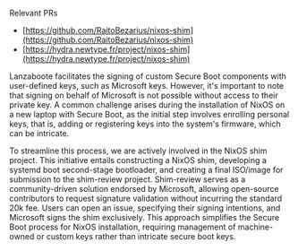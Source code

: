 Relevant PRs

- [https://github.com/RaitoBezarius/nixos-shim](https://github.com/RaitoBezarius/nixos-shim)
- [https://hydra.newtype.fr/project/nixos-shim](https://hydra.newtype.fr/project/nixos-shim)

Lanzaboote facilitates the signing of custom Secure Boot components with user-defined keys, such as  Microsoft keys. However, it's important to note that signing on behalf of Microsoft is not possible without access to their private key. A common challenge arises during the installation of NixOS on a new laptop with Secure Boot, as the initial step involves enrolling personal keys, that is, adding or registering keys into the system's firmware, which can be intricate.

To streamline this process, we are actively involved in the NixOS shim project. This initiative entails constructing a NixOS shim, developing a systemd boot second-stage bootloader, and creating a final ISO/image for submission to the shim-review project. Shim-review serves as a community-driven solution endorsed by Microsoft, allowing open-source contributors to request signature validation without incurring the standard 20k fee. Users can open an issue, specifying their signing intentions, and Microsoft signs the shim exclusively. This approach simplifies the Secure Boot process for NixOS installation, requiring management of machine-owned or custom keys rather than intricate secure boot keys.

